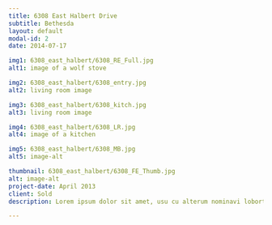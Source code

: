 ```yaml
---
title: 6308 East Halbert Drive
subtitle: Bethesda
layout: default
modal-id: 2
date: 2014-07-17

img1: 6308_east_halbert/6308_RE_Full.jpg
alt1: image of a wolf stove

img2: 6308_east_halbert/6308_entry.jpg
alt2: living room image

img3: 6308_east_halbert/6308_kitch.jpg
alt3: living room image

img4: 6308_east_halbert/6308_LR.jpg
alt4: image of a kitchen

img5: 6308_east_halbert/6308_MB.jpg
alt5: image-alt

thumbnail: 6308_east_halbert/6308_FE_Thumb.jpg
alt: image-alt
project-date: April 2013
client: Sold
description: Lorem ipsum dolor sit amet, usu cu alterum nominavi lobortis. At duo novum diceret. Tantas apeirian vix et, usu sanctus postulant inciderint ut, populo diceret necessitatibus in vim. Cu eum dicam feugiat noluisse.

---
```

